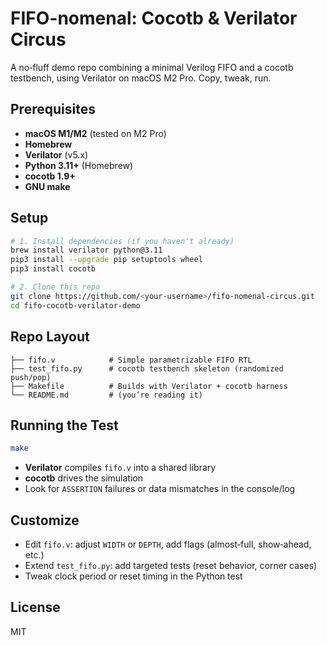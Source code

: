 # FIFO-nomenal: Cocotb & Verilator Circus

A no‑fluff demo repo combining a minimal Verilog FIFO and a cocotb testbench, using Verilator on macOS M2 Pro. Copy, tweak, run.

## Prerequisites

* **macOS M1/M2** (tested on M2 Pro)
* **Homebrew**
* **Verilator** (v5.x)
* **Python 3.11+** (Homebrew)
* **cocotb 1.9+**
* **GNU make**

## Setup

```bash
# 1. Install dependencies (if you haven't already)
brew install verilator python@3.11
pip3 install --upgrade pip setuptools wheel
pip3 install cocotb

# 2. Clone this repo
git clone https://github.com/<your-username>/fifo-nomenal-circus.git
cd fifo-cocotb-verilator-demo
```

## Repo Layout

```
├── fifo.v            # Simple parametrizable FIFO RTL
├── test_fifo.py      # cocotb testbench skeleton (randomized push/pop)
├── Makefile          # Builds with Verilator + cocotb harness
└── README.md         # (you’re reading it)
```

## Running the Test

```bash
make
```

* **Verilator** compiles `fifo.v` into a shared library
* **cocotb** drives the simulation
* Look for `ASSERTION` failures or data mismatches in the console/log

## Customize

* Edit `fifo.v`: adjust `WIDTH` or `DEPTH`, add flags (almost‑full, show‑ahead, etc.)
* Extend `test_fifo.py`: add targeted tests (reset behavior, corner cases)
* Tweak clock period or reset timing in the Python test

## License

MIT
